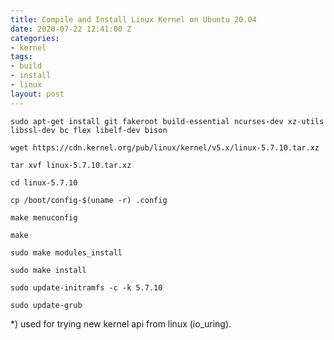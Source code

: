 ```yaml
---
title: Compile and Install Linux Kernel on Ubuntu 20.04
date: 2020-07-22 12:41:00 Z
categories:
- kernel
tags:
- build
- install
- linux
layout: post
---
```


`sudo apt-get install git fakeroot build-essential ncurses-dev xz-utils libssl-dev bc flex libelf-dev bison`

`wget https://cdn.kernel.org/pub/linux/kernel/v5.x/linux-5.7.10.tar.xz`

`tar xvf linux-5.7.10.tar.xz`

`cd linux-5.7.10`

`cp /boot/config-$(uname -r) .config`

`make menuconfig`

`make`

`sudo make modules_install`

`sudo make install`

`sudo update-initramfs -c -k 5.7.10`

`sudo update-grub`

*) used for trying new kernel api from linux (io_uring).
